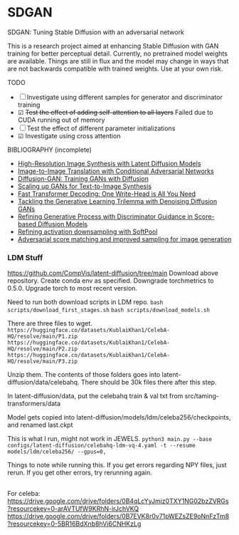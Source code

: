# SDGAN
 SDGAN: Tuning Stable Diffusion with an adversarial network

This is a research project aimed at enhancing Stable Diffusion with GAN training for better perceptual detail. Currently, no pretrained model weights are available. Things are still in flux and the model may change in ways that are not backwards compatible with trained weights. Use at your own risk.

TODO
* ☐ Investigate using different samples for generator and discriminator training
* ☑ ~~Test the effect of adding self-attention to all layers~~ Failed due to CUDA running out of memory
* ☐ Test the effect of different parameter initializations
* ☑ Investigate using cross attention

BIBLIOGRAPHY (incomplete)
* [High-Resolution Image Synthesis with Latent Diffusion Models](https://arxiv.org/abs/2112.10752)
* [Image-to-Image Translation with Conditional Adversarial Networks](https://arxiv.org/abs/1611.07004)
* [Diffusion-GAN: Training GANs with Diffusion](https://arxiv.org/abs/2206.02262)
* [Scaling up GANs for Text-to-Image Synthesis](https://arxiv.org/abs/2303.05511)
* [Fast Transformer Decoding: One Write-Head is All You Need](https://arxiv.org/abs/1911.02150)
* [Tackling the Generative Learning Trilemma with Denoising Diffusion GANs](https://arxiv.org/abs/2112.07804)
* [Refining Generative Process with Discriminator Guidance in Score-based Diffusion Models](https://arxiv.org/abs/2211.17091)
* [Refining activation downsampling with SoftPool](https://arxiv.org/abs/2101.00440)
* [Adversarial score matching and improved sampling for image generation](https://arxiv.org/abs/2009.05475)


### LDM Stuff


https://github.com/CompVis/latent-diffusion/tree/main
Download above repository.
Create conda env as specified.
Downgrade torchmetrics to 0.5.0.
Upgrade torch to most recent version.


Need to run both download scripts in LDM repo.
```bash scripts/download_first_stages.sh```
```bash scripts/download_models.sh```


There are three files to wget.
```https://huggingface.co/datasets/KublaiKhan1/CelebA-HQ/resolve/main/P1.zip```
```https://huggingface.co/datasets/KublaiKhan1/CelebA-HQ/resolve/main/P2.zip```
```https://huggingface.co/datasets/KublaiKhan1/CelebA-HQ/resolve/main/P3.zip```

Unzip them.
The contents of those folders goes into latent-diffusion/data/celebahq. 
There should be 30k files there after this step.


In latent-diffusion/data, put the celebahq train & val txt from src/taming-transformers/data


Model gets copied into latent-diffusion/models/ldm/celeba256/checkpoints, and renamed last.ckpt

This is what I run, might not work in JEWELS.
```python3 main.py --base configs/latent-diffusion/celebahq-ldm-vq-4.yaml -t --resume models/ldm/celeba256/ --gpus=0,```

Things to note while running this.
If you get errors regarding NPY files, just rerun.
If you get other errors, try rerunning again.






##


For celeba:
https://drive.google.com/drive/folders/0B4qLcYyJmiz0TXY1NG02bzZVRGs?resourcekey=0-arAVTUfW9KRhN-irJchVKQ
https://drive.google.com/drive/folders/0B7EVK8r0v71pWEZsZE9oNnFzTm8?resourcekey=0-5BR16BdXnb8hVj6CNHKzLg
